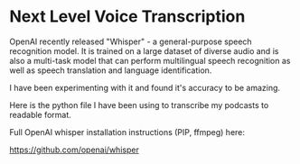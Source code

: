 # Next Level Voice Transcription

OpenAI recently released "Whisper" - a general-purpose speech recognition model.
It is trained on a large dataset of diverse audio and is also a multi-task model that can perform multilingual speech recognition as well as speech translation and language identification.

I have been experimenting with it and found it's accuracy to be amazing.

Here is the python file I have been using to transcribe my podcasts to readable format.

Full OpenAI whisper installation instructions (PIP, ffmpeg) here:

https://github.com/openai/whisper
